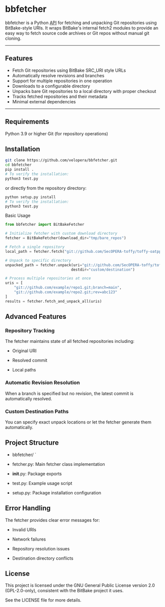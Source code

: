 # bbfetcher
bbfetcher is a Python [API](https://github.com/velopera/bbfetcher/blob/main/API.md) for fetching and unpacking Git repositories using BitBake-style URIs.
It wraps BitBake's internal fetch2 modules to provide an easy way to fetch source code archives or Git repos without manual git cloning.

---
## Features
- Fetch Git repositories using BitBake SRC_URI style URLs
- Automatically resolve revisions and branches
- Support for multiple repositories in one operation
- Downloads to a configurable directory
- Unpacks bare Git repositories to a local directory with proper checkout
- Tracks fetched repositories and their metadata
- Minimal external dependencies

---

## Requirements
Python 3.9 or higher
Git (for repository operations)

## Installation
```bash
git clone https://github.com/velopera/bbfetcher.git
cd bbfetcher
pip install .
# To verify the installation:
python3 test.py
```
or directly from the repository directory:

```bash
python setup.py install
# To verify the installation:
python3 test.py
```
Basic Usage
```python
from bbfetcher import BitBakeFetcher

# Initialize fetcher with custom download directory
fetcher = BitBakeFetcher(download_dir="tmp/bare_repos")

# Fetch a single repository
local_path = fetcher.fetch("git://github.com/SecOPERA-toffy/toffy-oatpp.git;branch=main;protocol=https")

# Unpack to specific directory
unpacked_path = fetcher.unpack(uri="git://github.com/SecOPERA-toffy/toffy-oatpp.git;branch=main;protocol=https", 
                              destdir="custom/destination")

# Process multiple repositories at once
uris = [
    "git://github.com/example/repo1.git;branch=main",
    "git://github.com/example/repo2.git;rev=abc123"
]
results = fetcher.fetch_and_unpack_all(uris)
```

## Advanced Features
### Repository Tracking
The fetcher maintains state of all fetched repositories including:

- Original URI

- Resolved commit

- Local paths

### Automatic Revision Resolution
When a branch is specified but no revision, the latest commit is automatically resolved.

### Custom Destination Paths
You can specify exact unpack locations or let the fetcher generate them automatically.

## Project Structure
- bbfetcher/
`
- fetcher.py: Main fetcher class implementation

- __init__.py: Package exports

- test.py: Example usage script

- setup.py: Package installation configuration

## Error Handling
The fetcher provides clear error messages for:

- Invalid URIs

- Network failures

- Repository resolution issues

- Destination directory conflicts

## License
This project is licensed under the GNU General Public License version 2.0 (GPL-2.0-only), consistent with the BitBake project it uses.

See the LICENSE file for more details.
